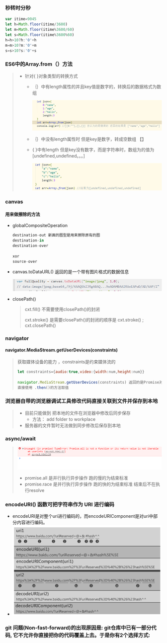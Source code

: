 ### 秒转时分秒

~~~javascript
var itime=9045
let h=Math.floor(itime/3600)
let m=Math.floor(itime%3600/60)
let s=Math.floor(itime%3600%60)
h=h>10?h:'0'+h
m=m>10?m:'0'+m
s=s>10?s:'0'+s

~~~

### ES6中的Array.from（）方法

> + 针对{ }对象类型的转换方式
>
>   + ｛｝中有length属性的并且key值是数字的，转换后的数据格式为数组
>
>     ![1575293136341](assets/1575293136341.png)
>
>   + ｛｝中没有length属性时 但是key是数字，转成空数组 【】
>
>   + { }中有length 但是key没有数字，而是字符串时，数组为的值为[undefined,undefined。。。]
>
>     ![1575293580779](assets/1575293580779.png)

### canvas

#### 用来做擦除的方法

+ globalCompositeOperation

  ~~~javascript
  destination-out 新画的图型是用来擦除原有的图
  destination-in
  destination-over 
  
  xor
  source-over 
  ~~~

+ canvas.toDataURL()  返回的是一个带有图片格式的数据信息

  ![image-20191211085242416](assets/image-20191211085242416.png)

+ closePath()

  > cxt.fill() 不需要使用closePath()的封闭
  >
  > cxt.stroke() 是需要closePath()的封闭的顺序是 cxt.stroke() ; cxt.closePath()

### navigator

#### navigator.MediaStream.getUserDevices(constraints)

> 获取媒体设备的能力 ，constraints是约束媒体流的
>
> ~~~javascript
> let constraints={audio:true,video:{width:num,height:num}}
> 
> navigator.MediaStream.getUserDevices(constraints) 返回的是Promise对象
> 直接使用 .then()的方法取值
> ~~~
>

### 浏览器自带的浏览器调试工具修改代码直接关联到文件并保存到本地

> + 目前只能做到 把本地的文件在浏览器中修改后同步保存
>   + 方法： add folder to workplace
> + 服务器的文件暂时无法做到同步修改后保存到本地

### async/await

> ![image-20191225102103907](assets/image-20191225102103907.png)
>
> + promise.all 是并行执行异步操作  跑的慢的为结束标准
> + promise.race 是并行执行异步操作   跑的快的为结束标准 结束后不在执行resolve 

###  **encodeURI() 函数可把字符串作为 URI 进行编码** 

+  encodeURI是对整个uri进行编码的，而encodeURIComponent是对uri中部分内容进行编码。 
+ ![image-20200102092853925](assets/image-20200102092853925.png)

### git  问题(Non-fast-forward)的出现原因是: git仓库中已有一部分代码, 它不允许你直接把你的代码覆盖上去。于是你有2个选择方式: 

~~~javascript	

~~~

